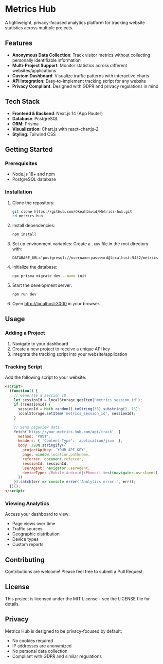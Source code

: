 # Metrics Hub

A lightweight, privacy-focused analytics platform for tracking website statistics across multiple projects.

## Features

- **Anonymous Data Collection**: Track visitor metrics without collecting personally identifiable information
- **Multi-Project Support**: Monitor statistics across different websites/applications
- **Custom Dashboard**: Visualize traffic patterns with interactive charts
- **API Integration**: Easy-to-implement tracking script for any website
- **Privacy Compliant**: Designed with GDPR and privacy regulations in mind

## Tech Stack

- **Frontend & Backend**: Next.js 14 (App Router)
- **Database**: PostgreSQL
- **ORM**: Prisma
- **Visualization**: Chart.js with react-chartjs-2
- **Styling**: Tailwind CSS

## Getting Started

### Prerequisites

- Node.js 18+ and npm
- PostgreSQL database

### Installation

1. Clone the repository:
   ```bash
   git clone https://github.com/OkeahDavid/Metrics-hub.git
   cd metrics-hub
   ```

2. Install dependencies:
   ```bash
   npm install
   ```

3. Set up environment variables:
   Create a `.env` file in the root directory with:
   ```
   DATABASE_URL="postgresql://username:password@localhost:5432/metrics_hub"
   ```

4. Initialize the database:
   ```bash
   npx prisma migrate dev --name init
   ```

5. Start the development server:
   ```bash
   npm run dev
   ```

6. Open [http://localhost:3000](http://localhost:3000) in your browser.

## Usage

### Adding a Project

1. Navigate to your dashboard
2. Create a new project to receive a unique API key
3. Integrate the tracking script into your website/application

### Tracking Script

Add the following script to your website:

```html
<script>
  (function() {
    // Generate a session ID
    let sessionId = localStorage.getItem('metrics_session_id');
    if (!sessionId) {
      sessionId = Math.random().toString(36).substring(2, 15);
      localStorage.setItem('metrics_session_id', sessionId);
    }
    
    // Send pageview data
    fetch('https://your-metrics-hub.com/api/track', {
      method: 'POST',
      headers: { 'Content-Type': 'application/json' },
      body: JSON.stringify({
        projectApiKey: 'YOUR_API_KEY',
        page: window.location.pathname,
        referrer: document.referrer,
        sessionId: sessionId,
        userAgent: navigator.userAgent,
        deviceType: /Mobile|Android|iPhone/i.test(navigator.userAgent) ? 'mobile' : 'desktop'
      })
    }).catch(err => console.error('Analytics error:', err));
  })();
</script>
```

### Viewing Analytics

Access your dashboard to view:
- Page views over time
- Traffic sources
- Geographic distribution
- Device types
- Custom reports

## Contributing

Contributions are welcome! Please feel free to submit a Pull Request.

## License

This project is licensed under the MIT License - see the LICENSE file for details.

## Privacy

Metrics Hub is designed to be privacy-focused by default:
- No cookies required
- IP addresses are anonymized
- No personal data collection
- Compliant with GDPR and similar regulations